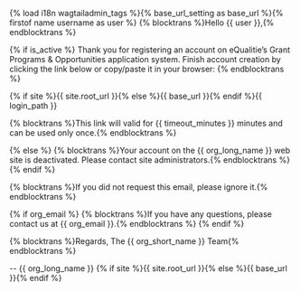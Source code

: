 {% load i18n wagtailadmin_tags %}{% base_url_setting as base_url %}{% firstof name username as user %}
{% blocktrans %}Hello {{ user }},{% endblocktrans %}

{% if is_active %}
Thank you for registering an account on eQualitie’s Grant Programs & Opportunities  application system. Finish account creation by clicking the link below or copy/paste it in your browser:
{% endblocktrans %}

{% if site %}{{ site.root_url }}{% else %}{{ base_url }}{% endif %}{{ login_path }}

{% blocktrans %}This link will valid for {{ timeout_minutes }} minutes and can be used only once.{% endblocktrans %}

{% else %}
{% blocktrans %}Your account on the {{ org_long_name }} web site is deactivated. Please contact site administrators.{% endblocktrans %}
{% endif %}

{% blocktrans %}If you did not request this email, please ignore it.{% endblocktrans %}

{% if org_email %}
{% blocktrans %}If you have any questions, please contact us at {{ org_email }}.{% endblocktrans %}
{% endif %}

{% blocktrans %}Regards,
The {{ org_short_name }} Team{% endblocktrans %}

--
{{ org_long_name }}
{% if site %}{{ site.root_url }}{% else %}{{ base_url }}{% endif %}
